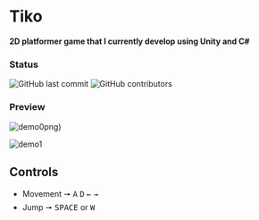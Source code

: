 # Tiko
**2D platformer game that I currently develop using Unity and C#**

### Status
![GitHub last commit](https://img.shields.io/github/last-commit/zenginerler/Tiko)
![GitHub contributors](https://img.shields.io/github/contributors/zenginerler/Tiko)

### Preview

![demo0](https://user-images.githubusercontent.com/64453575/103874396-b6f8b080-5096-11eb-8254-b9786cdb7a78.png)png)

![demo1](https://user-images.githubusercontent.com/64453575/103874454-c972ea00-5096-11eb-93a1-d20c6fd2e971.png)

## Controls
* Movement 🠖 <kbd>A</kbd> <kbd>D</kbd> <kbd>←</kbd> <kbd>→</kbd>
* Jump 🠖 <kbd>SPACE</kbd> or <kbd>W</kbd>

